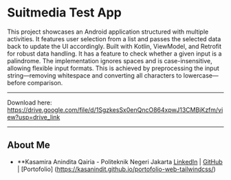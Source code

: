 # Suitmedia Test App

This project showcases an Android application structured with multiple activities. It features user selection from a list and passes the selected data back to update the UI accordingly. Built with Kotlin, ViewModel, and Retrofit for robust data handling.
It has a feature to check whether a given input is a palindrome. The implementation ignores spaces and is case-insensitive, allowing flexible input formats. This is achieved by preprocessing the input string—removing whitespace and converting all characters to lowercase—before comparison.

---

Download here:
https://drive.google.com/file/d/1SgzkesSx0enQncO864xpwJ13CMBjKzfm/view?usp=drive_link 

---

## About Me

- **Kasamira Anindita Qairia - Politeknik Negeri Jakarta
  [LinkedIn](https://www.linkedin.com/in/kasamira-anindita-9aa88524b/) | [GitHub](https://github.com/kasanindit) | [Portofolio] (https://kasanindit.github.io/portofolio-web-tailwindcss/)
